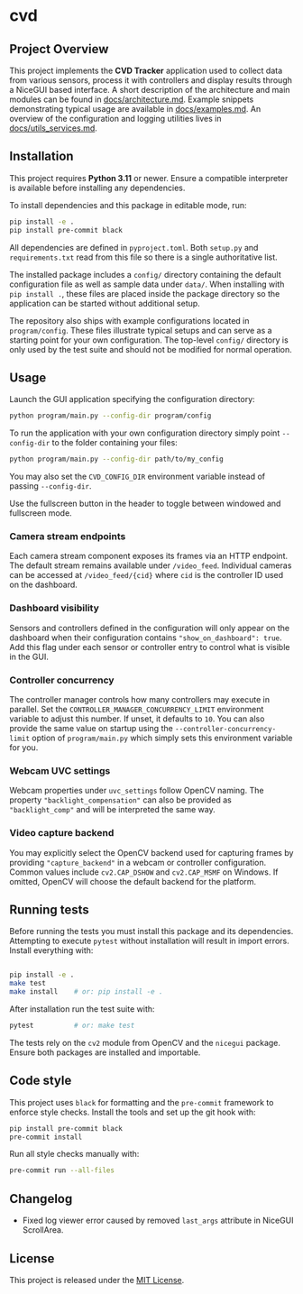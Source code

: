 # cvd

## Project Overview

This project implements the **CVD Tracker** application used to collect
data from various sensors, process it with controllers and display results
through a NiceGUI based interface.  A short description of the architecture
and main modules can be found in [docs/architecture.md](docs/architecture.md).
Example snippets demonstrating typical usage are available in
[docs/examples.md](docs/examples.md).
An overview of the configuration and logging utilities lives in
[docs/utils_services.md](docs/utils_services.md).

## Installation

This project requires **Python 3.11** or newer. Ensure a compatible
interpreter is available before installing any dependencies.

To install dependencies and this package in editable mode, run:

```bash
pip install -e .
pip install pre-commit black
```

All dependencies are defined in `pyproject.toml`. Both `setup.py` and
`requirements.txt` read from this file so there is a single authoritative list.


The installed package includes a `config/` directory containing the default
configuration file as well as sample data under `data/`.  When installing with
`pip install .`, these files are placed inside the package directory so the
application can be started without additional setup.

The repository also ships with example configurations located in
`program/config`.  These files illustrate typical setups and can serve as a
starting point for your own configuration.  The top-level `config/` directory is
only used by the test suite and should not be modified for normal operation.

## Usage

Launch the GUI application specifying the configuration directory:

```bash
python program/main.py --config-dir program/config
```

To run the application with your own configuration directory simply point
`--config-dir` to the folder containing your files:

```bash
python program/main.py --config-dir path/to/my_config
```

You may also set the ``CVD_CONFIG_DIR`` environment variable instead of passing
``--config-dir``.

Use the fullscreen button in the header to toggle between windowed and fullscreen mode.

### Camera stream endpoints

Each camera stream component exposes its frames via an HTTP endpoint.  The
default stream remains available under ``/video_feed``.  Individual cameras can
be accessed at ``/video_feed/{cid}`` where ``cid`` is the controller ID used on
the dashboard.

### Dashboard visibility

Sensors and controllers defined in the configuration will only appear on the
dashboard when their configuration contains ``"show_on_dashboard": true``.
Add this flag under each sensor or controller entry to control what is visible
in the GUI.

### Controller concurrency

The controller manager controls how many controllers may execute in parallel.
Set the ``CONTROLLER_MANAGER_CONCURRENCY_LIMIT`` environment variable to adjust
this number. If unset, it defaults to ``10``. You can also provide the same
value on startup using the ``--controller-concurrency-limit`` option of
``program/main.py`` which simply sets this environment variable for you.

### Webcam UVC settings

Webcam properties under ``uvc_settings`` follow OpenCV naming. The property
``"backlight_compensation"`` can also be provided as ``"backlight_comp"`` and
will be interpreted the same way.

### Video capture backend

You may explicitly select the OpenCV backend used for capturing frames by
providing ``"capture_backend"`` in a webcam or controller configuration. Common
values include ``cv2.CAP_DSHOW`` and ``cv2.CAP_MSMF`` on Windows. If omitted,
OpenCV will choose the default backend for the platform.


## Running tests

Before running the tests you must install this package and its dependencies.
Attempting to execute `pytest` without installation will result in import
errors.  Install everything with:

```bash

pip install -e .
make test
make install    # or: pip install -e .
```

After installation run the test suite with:

```bash
pytest          # or: make test

```

The tests rely on the `cv2` module from OpenCV and the `nicegui` package. Ensure
both packages are installed and importable.

## Code style

This project uses `black` for formatting and the `pre-commit` framework to
enforce style checks. Install the tools and set up the git hook with:

```bash
pip install pre-commit black
pre-commit install
```

Run all style checks manually with:

```bash
pre-commit run --all-files
```

## Changelog

- Fixed log viewer error caused by removed `last_args` attribute in NiceGUI ScrollArea.

## License

This project is released under the [MIT License](LICENSE).

